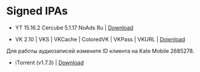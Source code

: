 # Signed IPAs

- YT 15.16.2 Cercube 5.1.17 NoAds Ru | <a href="itms-services://?action=download-manifest&amp;url=https://raw.githubusercontent.com/Kylmakalle/ipa/master/apps/youtube/Info.plist">Download</a>

- VK 2.10 | VKS | VKCache | ColoredVK | VKPass | VKURL | <a href="itms-services://?action=download-manifest&amp;url=https://raw.githubusercontent.com/Kylmakalle/ipa/master/apps/vk/Info.plist">Download</a>

Для работы аудиозаписей измените ID клиента на Kate Mobile 2685278.

- iTorrent (v1.7.3) | <a href="itms-services://?action=download-manifest&amp;url=https://raw.githubusercontent.com/Kylmakalle/ipa/master/apps/itorrent/Info.plist">Download</a>
